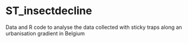 # ST_insectdecline
Data and R code to analyse the data collected with sticky traps along an urbanisation gradient in Belgium 
